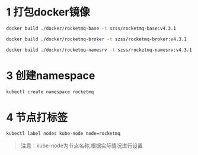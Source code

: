 # 1 打包docker镜像
```bash
docker build ./docker/rocketmq-base -t szss/rocketmq-base:v4.3.1

docker build ./docker/rocketmq-broker -t szss/rocketmq-broker:v4.3.1

docker build ./docker/rocketmq-namesrv -t szss/rocketmq-namesrv:v4.3.1
```

# 3 创建namespace
```bash
kubectl create namespace rocketmq
```

# 4 节点打标签
```bash
kubectl label nodes kube-node node=rocketmq
```
> 注意：kube-node为节点名称,根据实际情况进行设置